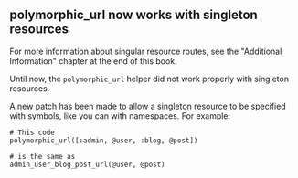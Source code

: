 ## polymorphic\_url now works with singleton resources

For more information about singular resource routes, see the "Additional Information" chapter at the end of this book.

Until now, the `polymorphic_url` helper did not work properly with singleton resources.

A new patch has been made to allow a singleton resource to be specified with symbols, like you can with namespaces. For example:

	# This code
	polymorphic_url([:admin, @user, :blog, @post])

	# is the same as
	admin_user_blog_post_url(@user, @post)
